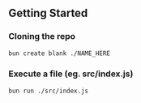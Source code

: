 ## Getting Started

### Cloning the repo

```sh
bun create blank ./NAME_HERE
```

### Execute a file (eg. src/index.js)
    
```sh
bun run ./src/index.js
```
